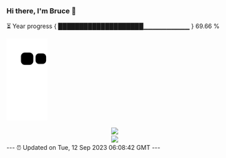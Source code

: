 ### Hi there, I'm Bruce 👋
⏳ Year progress { ████████████████████▁▁▁▁▁▁▁▁▁▁ } 69.66 %

![](https://raw.githubusercontent.com/Swiftie13st/Swiftie13st/main/assets/github-contribution-grid-snake.svg)


<div align="center"> <img src="https://metrics.lecoq.io/Swiftie13st?template=classic&config.timezone=Asia%2FShanghai"> </div>

<div align="center"> <img src="https://github-readme-streak-stats.herokuapp.com/?user=Swiftie13st" /> </div>
---
⏰ Updated on Tue, 12 Sep 2023 06:08:42 GMT
---

